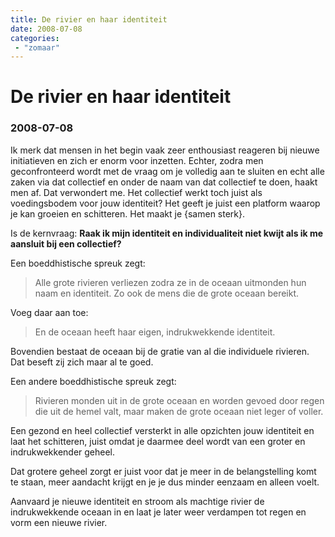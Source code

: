 ```yaml
---
title: De rivier en haar identiteit
date: 2008-07-08
categories:
 - "zomaar"
---
```


# De rivier en haar identiteit
### 2008-07-08

Ik merk dat mensen in het begin vaak zeer enthousiast reageren bij nieuwe initiatieven en zich er enorm voor inzetten. Echter, zodra men geconfronteerd wordt met de vraag om je volledig aan te sluiten en echt alle zaken via dat collectief en onder de naam van dat collectief te doen, haakt men af. Dat verwondert me. Het collectief werkt toch juist als voedingsbodem voor jouw identiteit? Het geeft je juist een platform waarop je kan groeien en schitteren. Het maakt je {samen sterk}.

Is de kernvraag: **Raak ik mijn identiteit en individualiteit niet kwijt als ik me aansluit bij een collectief?**

Een boeddhistische spreuk zegt:
> Alle grote rivieren verliezen zodra ze in de oceaan uitmonden hun naam en identiteit. Zo ook de mens die de grote oceaan bereikt.

Voeg daar aan toe:
> En de oceaan heeft haar eigen, indrukwekkende identiteit.

Bovendien bestaat de oceaan bij de gratie van al die individuele rivieren. Dat beseft zij zich maar al te goed.

Een andere boeddhistische spreuk zegt:
> Rivieren monden uit in de grote oceaan en worden gevoed door regen die uit de hemel valt, maar maken de grote oceaan niet leger of voller.

Een gezond en heel collectief versterkt in alle opzichten jouw identiteit en laat het schitteren, juist omdat je daarmee deel wordt van een groter en indrukwekkender geheel.

Dat grotere geheel zorgt er juist voor dat je meer in de belangstelling komt te staan, meer aandacht krijgt en je je dus minder eenzaam en alleen voelt.

Aanvaard je nieuwe identiteit en stroom als machtige rivier de indrukwekkende oceaan in en laat je later weer verdampen tot regen en vorm een nieuwe rivier.
